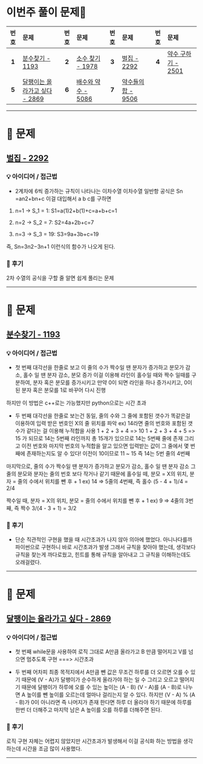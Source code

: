 # 이번주 풀이 문제🧩

| 번호 | 문제 | 번호 | 문제 | 번호 | 문제 | 번호 | 문제 |
|:--:|:--|:--:|:--|:--:|:--|:--:|:--|
| **1** | [분수찾기 - 1193](https://www.acmicpc.net/problem/1193) | **2** | [소수 찾기 - 1978](https://www.acmicpc.net/problem/1978) | **3** | [벌집 - 2292](https://www.acmicpc.net/problem/2292) | **4** | [약수 구하기 - 2501](https://www.acmicpc.net/problem/2501) |
| **5** | [달팽이는 올라가고 싶다 - 2869](https://www.acmicpc.net/problem/2869) | **6** | [배수와 약수 - 5086](https://www.acmicpc.net/problem/5086) | **7** | [약수들의 합 - 9506](https://www.acmicpc.net/problem/9506) |  |

---

# 🧩 문제

## [벌집 - 2292](https://www.acmicpc.net/problem/2292)

### 💡 아이디어 / 접근법
- 2계차에 6씩 증가하는 규칙이 나타나는 이차수열
이차수열 일반항 공식은 Sn​=an2+bn+c 이걸 대입해서 a b c를 구하면

1. n=1 → S_1 = 1: 
S1​=a(1)2+b(1)+c=a+b+c=1

2. n=2 → S_2 = 7:
S2​=4a+2b+c=7

3. n=3 → S_3 = 19:
S3​=9a+3b+c=19

즉, Sn​=3n2−3n+1 이런식의 함수가 나오게 된다.


### 🤔 후기
2차 수열의 공식을 구할 줄 알면 쉽게 풀리는 문제
 
---

# 🧩 문제

## [분수찾기 - 1193](https://www.acmicpc.net/problem/1193)

### 💡 아이디어 / 접근법
- 첫 번째
대각선을 한줄로 보고 이 줄의 수가 짝수일 땐 분자가 증가하고 분모가 감소, 홀수 일 땐 분자 감소, 분모 증가
이걸 이용해 라인이 홀수일 때와 짝수 일때를 구분하여, 분자 혹은 분모를 증가시키고 만약 0이 되면 라인을 하나 증가시키고,
0이 된 분자 혹은 분모를 1로 바꾸어 다시 진행

하지만 이 방법은 c++로는 가능했지만 python으로는 시간 초과

- 두 번째
대각선을 한줄로 보는건 동일, 줄의 수와 그 줄에 포함된 갯수가 똑같은걸 이용하여 입력 받은 번호인 X의 줄 위치를 파악
ex) 14라면 줄의 번호와 포함된 갯수가 같다는 걸 이용해 누적합을 사용
1 + 2 + 3 + 4 => 10
1 + 2 + 3 + 4 + 5 => 15 가 되므로 14는 5번째 라인까지 총 15개가 있으므로 14는 5번째 줄에 존재
그리고 이전 번호와 마지막 번호의 누적합을 알고 있으면 입력받는 값이 그 줄에서 몇 번째에 존재하는지도 알 수 있다!
이전이 10이므로 11 ~ 15 즉 14는 5번 줄의 4번째

마지막으로, 줄의 수가 짝수일 땐 분자가 증가하고 분모가 감소, 홀수 일 땐 분자 감소 
그 줄의 분모와 분자는 줄의 번호 보다 작거나 같기 때문에
홀수일 떼, 분모 = X의 위치, 분자 = 줄의 수에서 위치를 뺀 후 + 1
ex) 14 => 5줄의 4번째, 즉 홀수 (5 - 4 + 1)/4 = 2/4

짝수일 때, 분자 = X의 위치, 분모 = 줄의 수에서 위치를 뺀 후 + 1
ex) 9 => 4줄의 3번째, 즉 짝수 3/(4 - 3 + 1) = 3/2


### 🤔 후기
- 단순 직관적인 구현을 했을 때 시간초과가 나지 않아 의아에 했었다. 아니나다를까 파이썬으로 구현하니 바로 시간초과가 발생
그래서 규칙을 찾아야 했는데, 생각보다 규칙을 찾는게 까다로웠고, 힌트를 통해 규칙을 알아내고 그 규칙을 이해하는데도 오래걸렸다.
 
---

# 🧩 문제

## [달팽이는 올라가고 싶다 - 2869](https://www.acmicpc.net/problem/2869)

### 💡 아이디어 / 접근법
- 첫 번째
while문을 사용하여 로직 그대로 A만큼 올라가고 B 만큼 떨어지고 V를 넘으면 멈추도록 구현 ===> 시간초과

- 두 번째
어차피 최종 목적지에서 A만큼 뺀 값은 무조건 하루를 더 오르면 오를 수 있기 때문에 
(V - A)가 달팽이가 순수하게 올라가야 하는 일 수 그리고 오르고 떨어지기 때문에 달팽이가 하루에 오를 수 있는 높이는 (A - B)
(V - A)를 (A - B)로 나누면 A 높이를 뺀 높이를 오르는데 얼마나 걸리는지 알 수 있다.
하지만 (V - A) % (A - B)가 0이 아니라면 즉 나머지가 존재 한다면 하루 더 올라야 하기 때문에 하루를 한번 더 더해주고 
마지막 남은 A 높이를 오를 하루를 더해주면 된다.


### 🤔 후기
로직 구현 자체는 어렵지 않았지만 시간초과가 발생해서 이걸 공식화 하는 방법을 생각하는데 시간을 조금 많이 사용했다.

---